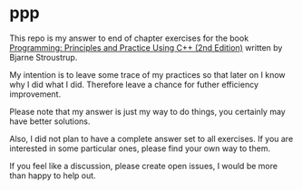 ppp
===

This repo is my answer to end of chapter exercises for the book [Programming: Principles and Practice Using C++ (2nd Edition)](http://www.amazon.com/Programming-Principles-Practice-Using-Edition/dp/0321992784) written by Bjarne Stroustrup.

My intention is to leave some trace of my practices so that later on I know why I did what I did. Therefore leave a chance for futher efficiency improvement. 

Please note that my answer is just my way to do things, you certainly may have better solutions. 

Also, I did not plan to have a complete answer set to all exercises. If you are interested in some particular ones, please find your own way to them. 

If you feel like a discussion, please create open issues, I would be more than happy to help out. 
